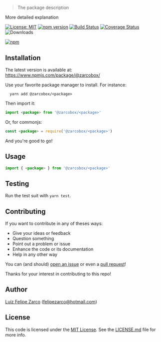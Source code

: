 # <package>

> The package description

More detailed explanation

[![License: MIT](https://img.shields.io/badge/License-MIT-blue.svg)](https://opensource.org/licenses/MIT) [![npm version](https://badge.fury.io/js/%40zarcobox%2F<package></package>.svg)](https://badge.fury.io/js/%40zarcobox%2F<package>) [![Build Status](https://travis-ci.org/zarcobox/<package>.svg?branch=master)](https://travis-ci.org/zarcobox/<package>) [![Coverage Status](https://coveralls.io/repos/github/zarcobox/<package>/badge.svg?branch=master)](https://coveralls.io/github/zarcobox/<package>?branch=master) ![Downloads](https://img.shields.io/npm/dw/<package>)

[![npm](https://nodei.co/npm/@zarcobox/<package>.png)](https://www.npmjs.com/package/@zarcobox/<package>)

## Installation

The latest version is available at: https://www.npmjs.com/package/@zarcobox/<package>

Use your favorite package manager to install. For instance: 

```
  yarn add @zarcobox/<package>
```

Then import it:

```javascript
import <package> from '@zarcobox/<package>'
```

Or, for commonjs:

```javascript
const <package> = require('@zarcobox/<package>')
```

And you're good to go!

## Usage


```javascript
import { <package> } from '@zarcobox/<package>'
```

## Testing

Run the test suit with `yarn test`.

## Contributing

If you want to contribute in any of theses ways:

- Give your ideas or feedback
- Question something
- Point out a problem or issue
- Enhance the code or its documentation
- Help in any other way

You can (and should) [open an issue](https://github.com/zarcobox/<package>/issues/new) or even a [pull request](https://github.com/zarcobox/<package>/compare)!

Thanks for your interest in contributing to this repo!

## Author

[Luiz Felipe Zarco](https://github.com/felipezarco) (<felipezarco@hotmail.com>)

## License

This code is licensed under the [MIT License](https://github.com/zarcobox/<package>/blob/master/LICENSE.md). See the [LICENSE.md](https://github.com/zarcobox/<package>/blob/master/LICENSE.md) file for more info.
